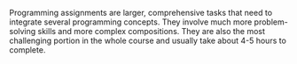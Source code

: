 Programming assignments are larger, comprehensive tasks that need to integrate several programming concepts. They involve much 
more problem-solving skills and more complex compositions. They are also the most challenging portion in the whole course and
usually take about 4-5 hours to complete.
